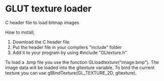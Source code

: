 # GLUT texture loader
 C header file to load bitmap images

How to install;
1. Download the C header file
2. Put the header file in your compilers "include" folder
3. Add it to your program by using #include "GLtexture.h"


To load a .bmp file you use the function GLloadtexture("image.bmp").
The image data will be loaded into the gltexture variable.
To bind the current texture you can use glBindTexture(GL_TEXTURE_2D, gltexture).

